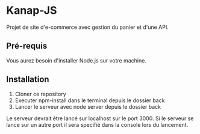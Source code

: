 # Kanap-JS

Projet de site d'e-commerce avec gestion du panier et d'une API.

## Pré-requis

Vous aurez besoin d'installer Node.js sur votre machine.

## Installation

1. Cloner ce repository
2. Executer npm-install dans le terminal depuis le dossier back
3. Lancer le serveur avec node server depuis le dossier back

Le serveur devrait être lancé sur localhost sur le port 3000. Si le serveur se lance sur un autre port il sera specifié dans la console lors du lancement.


